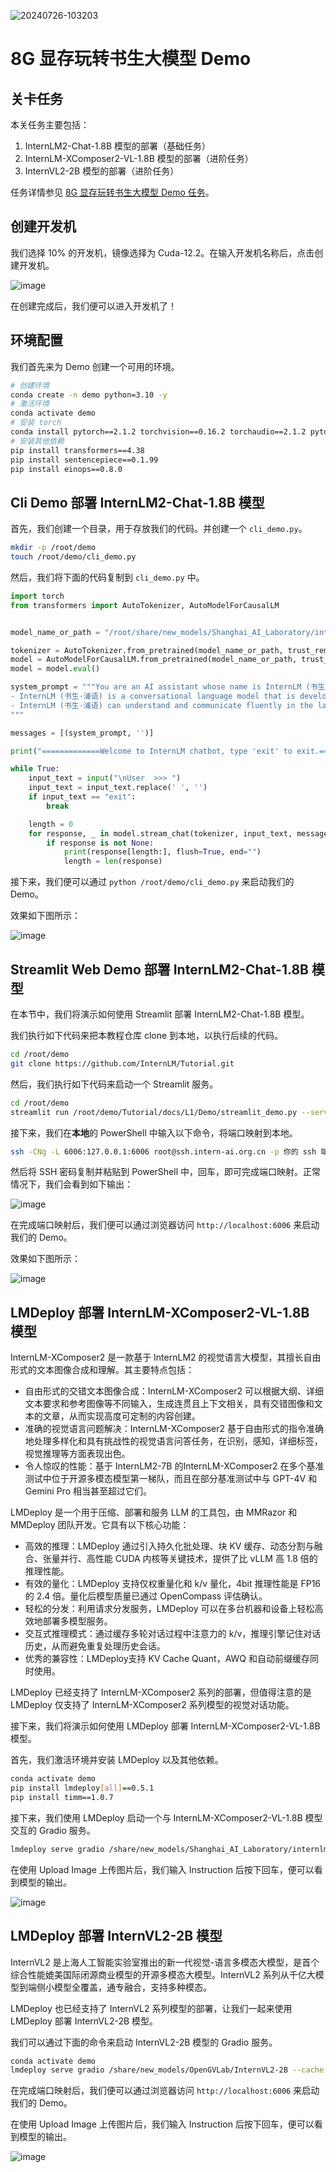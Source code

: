 ![20240726-103203](https://github.com/user-attachments/assets/35fcd0f3-6b19-44d3-ac0c-dd01ac3a20b3)

# 8G 显存玩转书生大模型 Demo

## 关卡任务

本关任务主要包括：

1. InternLM2-Chat-1.8B 模型的部署（基础任务）
2. InternLM-XComposer2-VL-1.8B 模型的部署（进阶任务）
3. InternVL2-2B 模型的部署（进阶任务）

任务详情参见 [8G 显存玩转书生大模型 Demo 任务](./task.md)。

## 创建开发机

我们选择 10% 的开发机，镜像选择为 Cuda-12.2。在输入开发机名称后，点击创建开发机。

![image](https://github.com/user-attachments/assets/07490de5-be87-4230-ad0c-3c46fab1ce6c)

在创建完成后，我们便可以进入开发机了！

## 环境配置

我们首先来为 Demo 创建一个可用的环境。

```bash
# 创建环境
conda create -n demo python=3.10 -y
# 激活环境
conda activate demo
# 安装 torch
conda install pytorch==2.1.2 torchvision==0.16.2 torchaudio==2.1.2 pytorch-cuda=12.1 -c pytorch -c nvidia -y
# 安装其他依赖
pip install transformers==4.38
pip install sentencepiece==0.1.99
pip install einops==0.8.0
```

## Cli Demo 部署 InternLM2-Chat-1.8B 模型

首先，我们创建一个目录，用于存放我们的代码。并创建一个 `cli_demo.py`。

```bash
mkdir -p /root/demo
touch /root/demo/cli_demo.py
```

然后，我们将下面的代码复制到 `cli_demo.py` 中。

```python
import torch
from transformers import AutoTokenizer, AutoModelForCausalLM


model_name_or_path = "/root/share/new_models/Shanghai_AI_Laboratory/internlm2-chat-1_8b"

tokenizer = AutoTokenizer.from_pretrained(model_name_or_path, trust_remote_code=True, device_map='cuda:0')
model = AutoModelForCausalLM.from_pretrained(model_name_or_path, trust_remote_code=True, torch_dtype=torch.bfloat16, device_map='cuda:0')
model = model.eval()

system_prompt = """You are an AI assistant whose name is InternLM (书生·浦语).
- InternLM (书生·浦语) is a conversational language model that is developed by Shanghai AI Laboratory (上海人工智能实验室). It is designed to be helpful, honest, and harmless.
- InternLM (书生·浦语) can understand and communicate fluently in the language chosen by the user such as English and 中文.
"""

messages = [(system_prompt, '')]

print("=============Welcome to InternLM chatbot, type 'exit' to exit.=============")

while True:
    input_text = input("\nUser  >>> ")
    input_text = input_text.replace(' ', '')
    if input_text == "exit":
        break

    length = 0
    for response, _ in model.stream_chat(tokenizer, input_text, messages):
        if response is not None:
            print(response[length:], flush=True, end="")
            length = len(response)
```

接下来，我们便可以通过 `python /root/demo/cli_demo.py` 来启动我们的 Demo。

效果如下图所示：

![image](https://github.com/user-attachments/assets/530afcf6-2f33-4e8e-b2e8-f5f2cb3e4db5)

## Streamlit Web Demo 部署 InternLM2-Chat-1.8B 模型

在本节中，我们将演示如何使用 Streamlit 部署 InternLM2-Chat-1.8B 模型。

我们执行如下代码来把本教程仓库 clone 到本地，以执行后续的代码。

```bash
cd /root/demo
git clone https://github.com/InternLM/Tutorial.git
```

然后，我们执行如下代码来启动一个 Streamlit 服务。

```bash
cd /root/demo
streamlit run /root/demo/Tutorial/docs/L1/Demo/streamlit_demo.py --server.address 127.0.0.1 --server.port 6006
```

接下来，我们在**本地**的 PowerShell 中输入以下命令，将端口映射到本地。

```bash
ssh -CNg -L 6006:127.0.0.1:6006 root@ssh.intern-ai.org.cn -p 你的 ssh 端口号
```

然后将 SSH 密码复制并粘贴到 PowerShell 中，回车，即可完成端口映射。正常情况下，我们会看到如下输出：

![image](https://github.com/user-attachments/assets/b19a5606-43f1-4f5b-ad63-b7a2666528ab)

在完成端口映射后，我们便可以通过浏览器访问 `http://localhost:6006` 来启动我们的 Demo。

效果如下图所示：

![image](https://github.com/user-attachments/assets/17f071c7-2a73-4b3b-b740-fedadd9390cd)

## LMDeploy 部署 InternLM-XComposer2-VL-1.8B 模型

InternLM-XComposer2 是一款基于 InternLM2 的视觉语言大模型，其擅长自由形式的文本图像合成和理解。其主要特点包括：

- 自由形式的交错文本图像合成：InternLM-XComposer2 可以根据大纲、详细文本要求和参考图像等不同输入，生成连贯且上下文相关，具有交错图像和文本的文章，从而实现高度可定制的内容创建。
- 准确的视觉语言问题解决：InternLM-XComposer2 基于自由形式的指令准确地处理多样化和具有挑战性的视觉语言问答任务，在识别，感知，详细标签，视觉推理等方面表现出色。
- 令人惊叹的性能：基于 InternLM2-7B 的InternLM-XComposer2 在多个基准测试中位于开源多模态模型第一梯队，而且在部分基准测试中与 GPT-4V 和 Gemini Pro 相当甚至超过它们。

LMDeploy 是一个用于压缩、部署和服务 LLM 的工具包，由 MMRazor 和 MMDeploy 团队开发。它具有以下核心功能：

- 高效的推理：LMDeploy 通过引入持久化批处理、块 KV 缓存、动态分割与融合、张量并行、高性能 CUDA 内核等关键技术，提供了比 vLLM 高 1.8 倍的推理性能。
- 有效的量化：LMDeploy 支持仅权重量化和 k/v 量化，4bit 推理性能是 FP16 的 2.4 倍。量化后模型质量已通过 OpenCompass 评估确认。
- 轻松的分发：利用请求分发服务，LMDeploy 可以在多台机器和设备上轻松高效地部署多模型服务。
- 交互式推理模式：通过缓存多轮对话过程中注意力的 k/v，推理引擎记住对话历史，从而避免重复处理历史会话。
- 优秀的兼容性：LMDeploy支持 KV Cache Quant，AWQ 和自动前缀缓存同时使用。

LMDeploy 已经支持了 InternLM-XComposer2 系列的部署，但值得注意的是 LMDeploy 仅支持了 InternLM-XComposer2 系列模型的视觉对话功能。

接下来，我们将演示如何使用 LMDeploy 部署 InternLM-XComposer2-VL-1.8B 模型。

首先，我们激活环境并安装 LMDeploy 以及其他依赖。

```bash
conda activate demo
pip install lmdeploy[all]==0.5.1
pip install timm==1.0.7
```

接下来，我们使用 LMDeploy 启动一个与 InternLM-XComposer2-VL-1.8B 模型交互的 Gradio 服务。

```bash
lmdeploy serve gradio /share/new_models/Shanghai_AI_Laboratory/internlm-xcomposer2-vl-1_8b
```

在使用 Upload Image 上传图片后，我们输入 Instruction 后按下回车，便可以看到模型的输出。

![image](https://github.com/user-attachments/assets/1ff3703f-65c8-42a9-99b4-c74b176a6dc0)

## LMDeploy 部署 InternVL2-2B 模型

InternVL2 是上海人工智能实验室推出的新一代视觉-语言多模态大模型，是首个综合性能媲美国际闭源商业模型的开源多模态大模型。InternVL2 系列从千亿大模型到端侧小模型全覆盖，通专融合，支持多种模态。

LMDeploy 也已经支持了 InternVL2 系列模型的部署，让我们一起来使用 LMDeploy 部署 InternVL2-2B 模型。

我们可以通过下面的命令来启动 InternVL2-2B 模型的 Gradio 服务。

```bash
conda activate demo
lmdeploy serve gradio /share/new_models/OpenGVLab/InternVL2-2B --cache-max-entry-count 0.1
```

在完成端口映射后，我们便可以通过浏览器访问 `http://localhost:6006` 来启动我们的 Demo。

在使用 Upload Image 上传图片后，我们输入 Instruction 后按下回车，便可以看到模型的输出。

![image](https://github.com/user-attachments/assets/2763db3e-fdd6-4b4f-8d73-c87d40046847)
